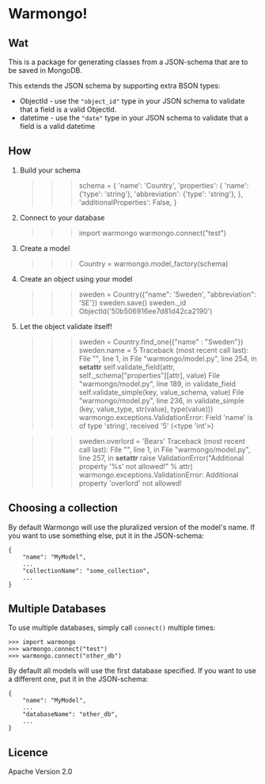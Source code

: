 # Warmongo!

## Wat

This is a package for generating classes from a JSON-schema that are to be
saved in MongoDB.

This extends the JSON schema by supporting extra BSON types:
* ObjectId - use the `"object_id"` type in your JSON schema to validate that
             a field is a valid ObjectId.
* datetime - use the `"date"` type in your JSON schema to validate that a field
             is a valid datetime

## How

1) Build your schema

	>>> schema = {
	    'name': 'Country',
	    'properties': {
	        'name': {'type': 'string'},
	        'abbreviation': {'type': 'string'},
	    },
	    'additionalProperties': False,
	}

2) Connect to your database

    >>> import warmongo
    >>> warmongo.connect("test")

3) Create a model

    >>> Country = warmongo.model_factory(schema)

4) Create an object using your model

    >>> sweden = Country({"name": 'Sweden', "abbreviation": 'SE'})
    >>> sweden.save()
    >>> sweden._id
    ObjectId('50b506916ee7d81d42ca2190')

5) Let the object validate itself!

    >>> sweden = Country.find_one({"name" : "Sweden"})
    >>> sweden.name = 5
    Traceback (most recent call last):
      File "<stdin>", line 1, in <module>
      File "warmongo/model.py", line 254, in __setattr__
        self.validate_field(attr, self._schema["properties"][attr], value)
      File "warmongo/model.py", line 189, in validate_field
        self.validate_simple(key, value_schema, value)
      File "warmongo/model.py", line 236, in validate_simple
        (key, value_type, str(value), type(value)))
    warmongo.exceptions.ValidationError: Field 'name' is of type 'string', received '5' (<type 'int'>)

    >>> sweden.overlord = 'Bears'
    Traceback (most recent call last):
      File "<stdin>", line 1, in <module>
      File "warmongo/model.py", line 257, in __setattr__
        raise ValidationError("Additional property '%s' not allowed!" % attr)
    warmongo.exceptions.ValidationError: Additional property 'overlord' not allowed!

## Choosing a collection

By default Warmongo will use the pluralized version of the model's name. If
you want to use something else, put it in the JSON-schema:

    {
        "name": "MyModel",
        ...
        "collectionName": "some_collection",
        ...
    }

## Multiple Databases

To use multiple databases, simply call `connect()` multiple times:

    >>> import warmongo
    >>> warmongo.connect("test")
    >>> warmongo.connect("other_db")

By default all models will use the first database specified. If you want to use
a different one, put it in the JSON-schema:

    {
        "name": "MyModel",
        ...
        "databaseName": "other_db",
        ...
    }

## Licence

Apache Version 2.0

